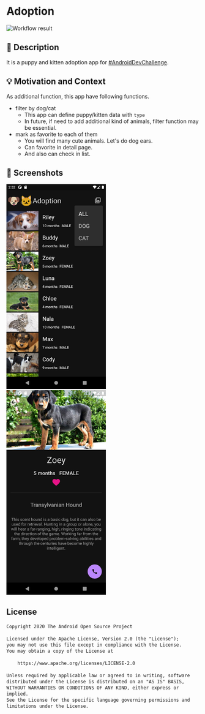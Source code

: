 # Adoption

![Workflow result](https://github.com/ked4ma/AndroidDevChallengeJetpackComposeWeek1/workflows/Check/badge.svg)


## :scroll: Description
It is a puppy and kitten adoption app for [#AndroidDevChallenge](https://developer.android.com/dev-challenge).


## :bulb: Motivation and Context
<!--- Optionally point readers to interesting parts of your submission. -->
<!--- What are you especially proud of? -->
As additional function, this app have following functions.
- filter by dog/cat
  - This app can define puppy/kitten data with `type`
  - In future, if need to add additional kind of animals, filter function may be essential.
- mark as favorite to each of them
  - You will find many cute animals. Let's do dog ears.
  - Can favorite in detail page.
  - And also can check in list.

## :camera_flash: Screenshots
<!-- You can add more screenshots here if you like -->
<img src="/results/screenshot_1.png" width="260">&emsp;<img src="/results/screenshot_2.png" width="260">

## License
```
Copyright 2020 The Android Open Source Project

Licensed under the Apache License, Version 2.0 (the "License");
you may not use this file except in compliance with the License.
You may obtain a copy of the License at

    https://www.apache.org/licenses/LICENSE-2.0

Unless required by applicable law or agreed to in writing, software
distributed under the License is distributed on an "AS IS" BASIS,
WITHOUT WARRANTIES OR CONDITIONS OF ANY KIND, either express or implied.
See the License for the specific language governing permissions and
limitations under the License.
```